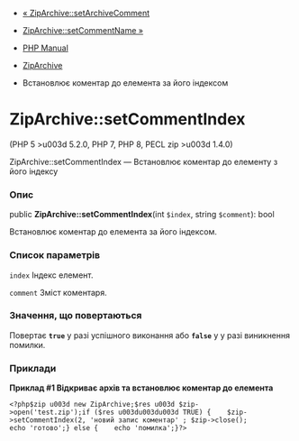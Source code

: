 - [« ZipArchive::setArchiveComment](ziparchive.setarchivecomment.md)
- [ZipArchive::setCommentName »](ziparchive.setcommentname.md)

- [PHP Manual](index.md)
- [ZipArchive](class.ziparchive.md)
- Встановлює коментар до елемента за його індексом

# ZipArchive::setCommentIndex

(PHP 5 \>u003d 5.2.0, PHP 7, PHP 8, PECL zip \>u003d 1.4.0)

ZipArchive::setCommentIndex — Встановлює коментар до елементу з
його індексу

### Опис

public **ZipArchive::setCommentIndex**(int `$index`, string `$comment`):
bool

Встановлює коментар до елемента за його індексом.

### Список параметрів

`index`
Індекс елемент.

`comment`
Зміст коментаря.

### Значення, що повертаються

Повертає **`true`** у разі успішного виконання або **`false`** у
у разі виникнення помилки.

### Приклади

**Приклад #1 Відкриває архів та встановлює коментар до елемента**

` <?php$zip u003d new ZipArchive;$res u003d $zip->open('test.zip');if ($res u003du003du003d TRUE) {    $zip->setCommentIndex(2, 'новий запис коментар' ; $zip->close(); echo 'готово';} else {    echo 'помилка';}?> `
